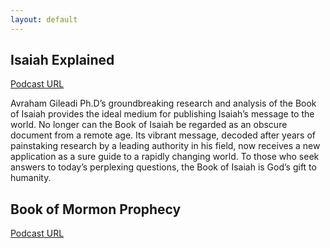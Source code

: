 ```yaml
---
layout: default
---
```


Isaiah Explained
----------------

[Podcast URL](isaiah-explained.xml)

Avraham Gileadi Ph.D’s groundbreaking research and analysis of the Book of Isaiah provides the ideal medium for publishing Isaiah’s message to the world.  No longer can the Book of Isaiah be regarded as an obscure document from a remote age. Its vibrant message, decoded after years of painstaking research by a leading authority in his field, now receives a new application as a sure guide to a rapidly changing world. To those who seek answers to today’s perplexing questions, the Book of Isaiah is God’s gift to humanity.

Book of Mormon Prophecy
-----------------------

[Podcast URL](book-of-mormon-prophecy.xml)
